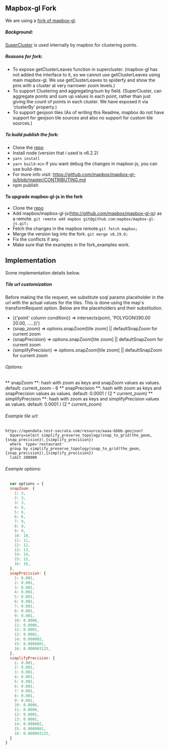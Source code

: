 ## Mapbox-gl Fork
We are using a [fork of mapbox-gl](http://github.com/bewithjonam/mapbox-gl-js).

##### Background:
[SuperCluster](https://github.com/mapbox/supercluster) is used internally by mapbox for clustering points.

##### Reasons for fork:
- To expose getClusterLeaves function in supercluster. (mapbox-gl has not added the interface to it, so we cannot use getClusterLeaves using main mapbox-gl. We use getClusterLeaves to spiderfy and show the pins with a cluster at very narrower zoom levels.)
- To support Clustering and aggregating/sum by field. (SuperCluster, can aggregate points and sum up values in each point, rather than just giving the count of points in each cluster. We have exposed it via 'clusterBy' property.)
- To support geojson tiles (As of writing this Readme, mapbox do not have support for geojson tile sources and also no support for custom tile sources.)

##### To build publish the fork:
* Clone the [repo](http://github.com/bewithjonam/mapbox-gl-js)
* Install node (version that i used is v6.2.2)
* ```yarn install```
* ```yarn build-min``` if you want debug the changes in  mapbox-js, you can use build-dev.
* For more info visit: https://github.com/mapbox/mapbox-gl-js/blob/master/CONTRIBUTING.md
* npm publish

#### To upgrade mapbox-gl-js in the fork
* Clone the [repo](http://github.com/bewithjonam/mapbox-gl-js)
* Add mapbox/mapbox-gl-js(http://github.com/mapbox/mapbox-gl-js) as a remote. ```git remote add mapbox git@github.com:mapbox/mapbox-gl-js.git;```
* Fetch the changes in the mapbox remote.```git fetch mapbox;```
* Merge the version tag into the fork. ```git merge v0.29.0;```
* Fix the conflicts if any.
* Make sure that the examples in the fork_examples work.

## Implementation
Some implementation details below.

##### Tile url customization
Before making the tile request, we substitute soql params placeholder in the url with the actual values for the tiles. This is done using the map's transformRequest option.
Below are the placeholders and their substitution.
   *  \{\{'point' column condition\}\} => intersects(point, 'POLYGON((90.00 20.00, .....))')
   * {snap_zoom} => options.snapZoom[tile zoom] || defaultSnapZoom for current zoom
   * {snapPrecision} => options.snapZoom[tile zoom] || defaultSnapZoom for current zoom
   * {simplifyPrecision} => options.snapZoom[tile zoom] || defaultSnapZoom for current zoom

###### Options:
** snapZoom **: hash with zoom as keys and snapZoom values as values. default: current_zoom - 6
** snapPrecision **: hash with zoom as keys and snapPrecision values as values. default: 0.0001 / (2 * current_zoom)
** simplifyPrecision **: hash with zoom as keys and simplifyPrecision values as values. default: 0.0001 / (2 * current_zoom)

###### Example tile url:
```
https://opendata.test-socrata.com/resource/aaaa-bbbb.geojson?
  $query=select simplify_preserve_topology(snap_to_grid(the_geom,{snap_precision}),{simplify_precision})
  where  type='restaurant'
  group by simplify_preserve_topology(snap_to_grid(the_geom, {snap_precision}),{simplify_precision})
  limit 200000
```
###### Example options:
```javascript
  var options = {
  snapZoom: {
    1: 3,
    2: 3,
    3: 3,
    4: 6,
    5: 6,
    6: 6,
    7: 9,
    8: 9,
    9: 9,
    10: 10,
    11: 11,
    12: 12,
    13: 13,
    14: 14,
    15: 15,
    16: 16,
  },
  snapPrecision: {
    1: 0.001,
    2: 0.001,
    3: 0.001,
    4: 0.001,
    5: 0.001,
    6: 0.001,
    7: 0.001,
    8: 0.001,
    9: 0.001,
    10: 0.0006,
    11: 0.0006,
    12: 0.0001,
    13: 0.0001,
    14: 0.000002,
    15: 0.0000001,
    16: 0.000003125,
  },
  simplifyPrecision: {
    1: 0.001,
    2: 0.001,
    3: 0.001,
    4: 0.001,
    5: 0.001,
    6: 0.001,
    7: 0.001,
    8: 0.001,
    9: 0.001,
    10: 0.0006,
    11: 0.0006,
    12: 0.0001,
    13: 0.0001,
    14: 0.000002,
    15: 0.0000001,
    16: 0.000003125,
  }
}
```
